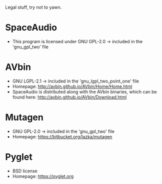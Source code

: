 Legal stuff, try not to yawn.

# SpaceAudio
* This program is licensed under GNU GPL-2.0 -> included in the 'gnu_gpl_two' file

# AVbin
* GNU LGPL-2.1 -> included in the 'gnu_lgpl_two_point_one' file
* Homepage: http://avbin.github.io/AVbin/Home/Home.html
* SpaceAudio is distributed along with the AVbin binaries, which can be found
here: http://avbin.github.io/AVbin/Download.html

# Mutagen
* GNU GPL-2.0 -> included in the 'gnu_gpl_two' file
* Homepage: https://bitbucket.org/lazka/mutagen

# Pyglet
* BSD license
* Homepage: https://pyglet.org
